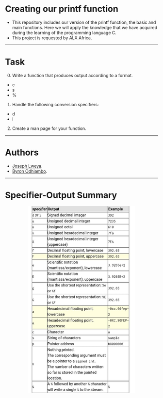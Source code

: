 **Creating our printf function**
============================
- This repository includes our version of the printf function, the basic and main functions.
Here we will apply the knowledge that we have acquired during the learning of the programming language C.
- This project is requested by ALX Africa.
----------------------------
**Task**
======

0. Write a function that produces output according to a format.
- c
- s
- %

1. Handle the following conversion specifiers:
- d
- i

2. Create a man page for your function.
-----------------------------
**Authors**
=========
- [Joseph Lweya](https://github.com/lweyajoe).
- [Byron Odhiambo](https://github.com/byron-miller).

----------------------------------------------
**Specifier-Output Summary**
============================

<p align="center">
  <img width="70%" height="70%" src="https://github.com/lweyajoe/printf/blob/main/specifier-output.jpeg" alt="Specifier-Output">
</p>
